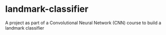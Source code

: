 # landmark-classifier
A project as part of a Convolutional Neural Network (CNN) course to build a landmark classifier
